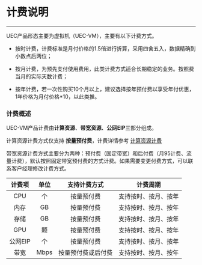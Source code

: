 # 计费说明
------
UEC产品形态主要为虚拟机（UEC-VM），主要有以下计费方式。

- 按时计费，计费标准是月付价格的1.5倍进行折算，采用四舍五入，数据精确到小数点后两位；

- 按月计费，为预先支付使用费用，此类计费方式适合长期稳定的业务。按照费当月的实际天数计费；

- 按年计费，若一次性购买10个月以上，建议选择按年预付费以享受年付优惠，1年价格为月付价格*10，以此类推。

  

### 计费概述

UEC-VM产品计费由**计算资源**、**带宽资源**、**公网EIP**三部分组成。

计算资源计费方式仅支持 **按量预付费**，计费详情参考 [计算资源计费](/uedn/billing_instructions/billing_compute)


带宽资源计费方式主要分为两种：预付费（固定带宽）和后付费（月95计费、流量计费），默认按照固定带宽预付费的方式计费。如果需要变更付费方式，可以联系客户经理修改计费方式。

| 计费项 | 单位  | 支持计费方式 | 计费周期 |
|  :--:  | :--:  | :--:  | :--:  |
| CPU  | 个 | 按量预付费 | 支持按时、按月、按年 |
| 内存  | GB | 按量预付费| 支持按时、按月、按年 |
| 存储  | GB | 按量预付费| 支持按时、按月、按年 |
| GPU | 颗 | 按量预付费 | 支持按时、按月、按年 |
| 公网EIP | 个 | 按量预付费 | 支持按时、按月、按年 |
| 带宽  | Mbps | 按量预付费或后付费 | 支持按时、按月、按年 |
